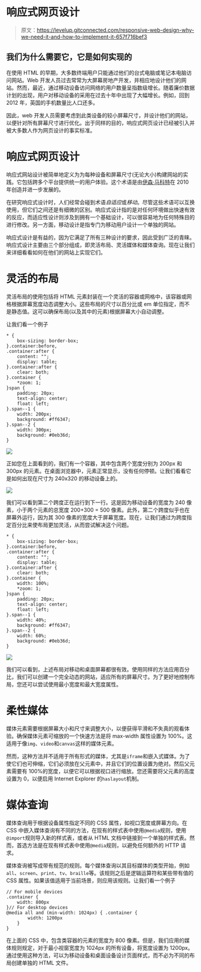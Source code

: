 # 响应式网页设计

> 原文：<https://levelup.gitconnected.com/responsive-web-design-why-we-need-it-and-how-to-implement-it-657f716bef3>

## 我们为什么需要它，它是如何实现的

在使用 HTML 的早期，大多数终端用户只能通过他们的台式电脑或笔记本电脑访问网站。Web 开发人员过去常常为大屏幕房地产开发，并相应地设计他们的网站。然而，最近，通过移动设备访问网络的用户数量呈指数级增长。随着廉价数据计划的出现，用户对移动设备的采用在过去十年中出现了大幅增长。例如，回到 2012 年，英国的手机数量比人口还多。

因此，web 开发人员需要考虑到此类设备的较小屏幕尺寸，并设计他们的网站，以便针对所有屏幕尺寸进行优化。出于同样的目的，响应式网页设计已经被引入并被大多数人作为网页设计的事实标准。

# 响应式网页设计

响应式网站设计被简单地定义为为每种设备和屏幕尺寸(无论大小)构建网站的实践。它包括跨多个平台提供统一的用户体验。这个术语是由[伊森·马科特](https://alistapart.com/article/responsive-web-design/)在 2010 年创造并进一步发展的。

在研究响应式设计时，人们经常会碰到术语*自适应*或*移动*。尽管这些术语可以互换使用，但它们之间还是有细微的区别。响应式设计指的是对任何环境做出快速有效的反应，而适应性设计则涉及到拥有一个基础设计，可以很容易地为任何特殊目的进行修改。另一方面，移动设计是指专门为移动用户设计一个单独的网站。

响应式设计是有益的，因为它满足了所有三种设计的要求，因此受到广泛的青睐。响应式设计主要由三个部分组成，即灵活布局、灵活媒体和媒体查询。现在让我们来详细看看如何在他们的网站上实现它们。

# 灵活的布局

灵活布局的使用包括将 HTML 元素封装在一个灵活的容器或网格中，该容器或网格根据屏幕宽度动态调整大小。这些布局的尺寸以百分比或 em 单位指定，而不是静态值。这可以确保布局(以及其中的元素)根据屏幕大小自动调整。

让我们看一个例子

```
* {
    box-sizing: border-box;
}.container:before,
.container:after {
    content: "";
    display: table;
}.container:after {
    clear: both;
}.container {
    *zoom: 1;
}span {
    padding: 20px;
    text-align: center;
    float: left;
}.span--1 {
    width: 200px;
    background: #ff6347;
}.span--2 {
    width: 300px;
    background: #0eb36d;
}
```

![](img/3847bedccd45839cba88237f49024f72.png)

正如您在上面看到的，我们有一个容器，其中包含两个宽度分别为 200px 和 300px 的元素。在桌面浏览器中，元素正常显示，没有任何停顿。让我们看看它是如何出现在尺寸为 240x320 的移动设备上的。

![](img/a04f42f7d45ac88af88dd7463626867d.png)

我们可以看到第二个跨度正在运行到下一行。这是因为移动设备的宽度为 240 像素，小于两个元素的总宽度 200+300 = 500 像素。此外，第二个跨度似乎也在屏幕外运行，因为其 300 像素的宽度大于屏幕宽度。现在，让我们通过为跨度指定百分比来使布局更加灵活，从而尝试解决这个问题。

```
* {
    box-sizing: border-box;
}.container:before,
.container:after {
    content: "";
    display: table;
}.container:after {
    clear: both;
}.container {
    width: 100%;
    *zoom: 1;
}span {
    padding: 20px;
    text-align: center;
    float: left;
}.span--1 {
    width: 40%;
    background: #ff6347;
}.span--2 {
    width: 60%;
    background: #0eb36d;
}
```

![](img/08e0da064934fb603fc29a71130a0a06.png)

我们可以看到，上述布局对移动和桌面屏幕都很有效。使用同样的方法应用百分比，我们可以创建一个完全动态的网站，适应所有的屏幕尺寸。为了更好地控制布局，您还可以尝试使用最小宽度和最大宽度属性。

# 柔性媒体

媒体元素需要根据屏幕大小和尺寸来调整大小，以便获得平滑和不失真的观看体验。确保媒体元素可缩放的一个快速方法是将 max-width 属性设置为 100%。这适用于像`img`、`video`和`canvas`这样的媒体元素。

然而，这种方法并不适用于所有形式的媒体，尤其是`iframe`和嵌入式媒体。为了使它们也可伸缩，它们必须放在父元素中，并且它们的位置设置为绝对。然后父元素需要有 100%的宽度，以便它可以根据视口进行缩放。您还需要将父元素的高度设置为 0，以便启用 Internet Explorer 的`haslayout`机制。

# 媒体查询

媒体查询用于根据设备属性指定不同的 CSS 属性，如视口宽度或屏幕方向。在 CSS 中嵌入媒体查询有不同的方法，在现有的样式表中使用`@media`规则，使用`@import`规则导入新的样式表，或者从 HTML 文档中链接到一个单独的样式表。然而，首选方法是在现有样式表中使用`@media`规则，以避免任何额外的 HTTP 请求。

媒体查询被写成带有规范的规则。每个媒体查询以其目标媒体的类型开始，例如`all`、`screen`、`print`、`tv`、`braille`等。该规则之后是逻辑运算符和某些带有值的 CSS 属性。如果该值适用于当前场景，则应用该规则。让我们看一个例子

```
// For mobile devices
.container {
    width: 800px 
}// For desktop devices
@media all and (min-width: 1024px) { .container {
        width: 1200px 
    }
}
```

在上面的 CSS 中，包含类容器的元素的宽度为 800 像素。但是，我们应用的媒体规则规定，对于最小视窗宽度为 1024px 的所有设备，将宽度设置为 1200px。通过使用这种方法，可以为移动设备和桌面设备设计页面样式，而不必为不同的布局创建单独的 HTML 文件。